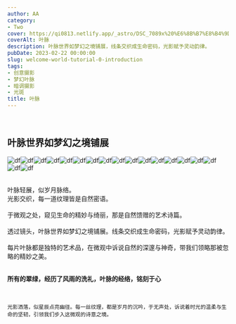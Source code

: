 ```yaml
---
author: AA
category:
- Two
cover: https://qi0813.netlify.app/_astro/DSC_7089x%20%E6%8B%B7%E8%B4%9D.iCzqQuDv.jpg
coverAlt: 叶脉
description: 叶脉世界如梦幻之境铺展，线条交织成生命密码，光影赋予灵动韵律。
pubDate: 2023-02-22 00:00:00
slug: welcome-world-tutorial-0-introduction
tags:
- 创意摄影
- 梦幻叶脉
- 暗调摄影
- 光斑
title: 叶脉
---
```

<br/>

## 叶脉世界如梦幻之境铺展 

![df](../../../public/2023/20230222/20230222-yemai%20(1).jpg)![df](../../../public/2023/20230222/20230222-yemai%20(2).jpg)![df](../../../public/2023/20230222/20230222-yemai%20(3).jpg)![df](../../../public/2023/20230222/20230222-yemai%20(4).jpg)![df](../../../public/2023/20230222/20230222-yemai%20(5).jpg)![df](../../../public/2023/20230222/20230222-yemai%20(6).jpg)![df](../../../public/2023/20230222/20230222-yemai%20(7).jpg)![df](../../../public/2023/20230222/20230222-yemai%20(8).jpg)![df](../../../public/2023/20230222/20230222-yemai%20(9).jpg)![df](../../../public/2023/20230222/20230222-yemai%20(10).jpg)![df](../../../public/2023/20230222/20230222-yemai%20(11).jpg)![df](../../../public/2023/20230222/20230222-yemai%20(12).jpg)![df](../../../public/2023/20230222/20230222-yemai%20(13).jpg)![df](../../../public/2023/20230222/20230222-yemai%20(14).jpg)![df](../../../public/2023/20230222/20230222-yemai%20(15).jpg)![df](../../../public/2023/20230222/20230222-yemai%20(16).jpg)![df](../../../public/2023/20230222/20230222-yemai%20(17).jpg)![df](../../../public/2023/20230222/20230222-yemai%20(18).jpg)


<br/>
叶脉轻展，似岁月脉络。

<br/>
光影交织，每一道纹理皆是自然密语。<br/>

<br/>
于微观之处，窥见生命的精妙与绮丽，那是自然馈赠的艺术诗篇。<br/>

<br/>
透过镜头，叶脉世界如梦幻之境铺展。线条交织成生命密码，光影赋予灵动韵律。<br/>

<br/>
每片叶脉都是独特的艺术品，在微观中诉说自然的深邃与神奇，带我们领略那被忽略的精妙之美。<br/>

<br/>



**所有的翠绿，经历了风雨的洗礼，叶脉的经络，铭刻于心**

<br/>



```
光影洒落，似星辰点亮幽径。每一丝纹理，都是岁月的沉吟，于无声处，诉说着时光的温柔与生命的坚韧，引领我们步入这微观的诗意之境。
```


<br/>
